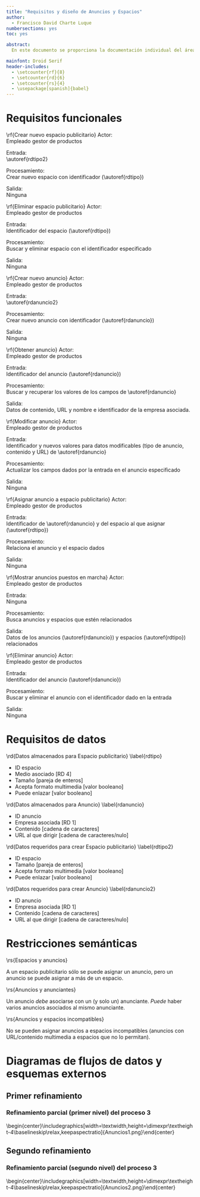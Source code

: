 ```yaml
---
title: "Requisitos y diseño de Anuncios y Espacios"
author:
  - Francisco David Charte Luque
numbersections: yes
toc: yes

abstract:
  En este documento se proporciona la documentación individual del área de Anuncios y Espacios del sistema de información orientado a la publicidad Aorist.

mainfont: Droid Serif
header-includes:
  - \setcounter{rf}{8}
  - \setcounter{rd}{6}
  - \setcounter{rs}{4}
  - \usepackage[spanish]{babel}
---
```


# Requisitos funcionales

\rf{Crear nuevo espacio publicitario}
Actor:  
Empleado gestor de productos

Entrada:  
\autoref{rdtipo2}

Procesamiento:  
Crear nuevo espacio con identificador (\autoref{rdtipo})

Salida:  
Ninguna

\rf{Eliminar espacio publicitario}
Actor:  
Empleado gestor de productos

Entrada:  
Identificador del espacio (\autoref{rdtipo})

Procesamiento:  
Buscar y eliminar espacio con el identificador especificado

Salida:  
Ninguna

\rf{Crear nuevo anuncio}
Actor:  
Empleado gestor de productos

Entrada:  
\autoref{rdanuncio2}

Procesamiento:  
Crear nuevo anuncio con identificador (\autoref{rdanuncio})

Salida:  
Ninguna

\rf{Obtener anuncio}
Actor:  
Empleado gestor de productos

Entrada:  
Identificador del anuncio (\autoref{rdanuncio})

Procesamiento:  
Buscar y recuperar los valores de los campos de \autoref{rdanuncio}

Salida:  
Datos de contenido, URL y nombre e identificador de la empresa asociada.

\rf{Modificar anuncio}
Actor:  
Empleado gestor de productos

Entrada:  
Identificador y nuevos valores para datos modificables (tipo de anuncio, contenido y URL) de \autoref{rdanuncio}

Procesamiento:  
Actualizar los campos dados por la entrada en el anuncio especificado

Salida:  
Ninguna

\rf{Asignar anuncio a espacio publicitario}
Actor:  
Empleado gestor de productos

Entrada:  
Identificador de \autoref{rdanuncio} y del espacio al que asignar (\autoref{rdtipo})

Procesamiento:  
Relaciona el anuncio y el espacio dados

Salida:  
Ninguna

\rf{Mostrar anuncios puestos en marcha}
Actor:  
Empleado gestor de productos

Entrada:  
Ninguna

Procesamiento:  
Busca anuncios y espacios que estén relacionados

Salida:  
Datos de los anuncios (\autoref{rdanuncio}) y espacios (\autoref{rdtipo}) relacionados

\rf{Eliminar anuncio}
Actor:  
Empleado gestor de productos

Entrada:  
Identificador del anuncio (\autoref{rdanuncio})

Procesamiento:  
Buscar y eliminar el anuncio con el identificador dado en la entrada

Salida:  
Ninguna


# Requisitos de datos

\rd{Datos almacenados para Espacio publicitario}
\label{rdtipo}

- ID espacio
- Medio asociado [RD 4]
- Tamaño [pareja de enteros]
- Acepta formato multimedia [valor booleano]
- Puede enlazar [valor booleano]

\rd{Datos almacenados para Anuncio}
\label{rdanuncio}

- ID anuncio
- Empresa asociada [RD 1]
- Contenido [cadena de caracteres]
- URL al que dirigir [cadena de caracteres/nulo]

\rd{Datos requeridos para crear Espacio publicitario}
\label{rdtipo2}

- ID espacio
- Tamaño [pareja de enteros]
- Acepta formato multimedia [valor booleano]
- Puede enlazar [valor booleano]

\rd{Datos requeridos para crear Anuncio}
\label{rdanuncio2}

- ID anuncio
- Empresa asociada [RD 1]
- Contenido [cadena de caracteres]
- URL al que dirigir [cadena de caracteres/nulo]

# Restricciones semánticas

\rs{Espacios y anuncios}

A un espacio publicitario sólo se puede asignar un anuncio, pero un anuncio se puede asignar a más de un espacio.

\rs{Anuncios y anunciantes}

Un anuncio *debe* asociarse con un (y solo un) anunciante. *Puede* haber varios anuncios asociados
al mismo anunciante.

\rs{Anuncios y espacios incompatibles}

No se pueden asignar anuncios a espacios incompatibles (anuncios con URL/contenido multimedia a espacios que no lo permitan).


# Diagramas de flujos de datos y esquemas externos

## Primer refinamiento

### Refinamiento parcial (primer nivel) del proceso 3

\begin{center}\includegraphics[width=\textwidth,height=\dimexpr\textheight-4\baselineskip\relax,keepaspectratio]{Anuncios1.png}\end{center}

## Segundo refinamiento

### Refinamiento parcial (segundo nivel) del proceso 3

\begin{center}\includegraphics[width=\textwidth,height=\dimexpr\textheight-4\baselineskip\relax,keepaspectratio]{Anuncios2.png}\end{center}
